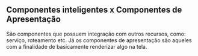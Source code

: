 ## Componentes inteligentes x Componentes de Apresentação

São componentes que possuem integração com outros recursos, como: serviço, roteamento etc. Já os componentes de apresentação são aqueles com a finalidade de basicamente renderizar algo na tela.
